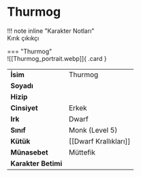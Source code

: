 # Thurmog   
!!! note inline "Karakter Notları"  
	Kırık çıkıkçı  
  
<div class="grid" markdown>  
  
=== "Thurmog"  
	![[Thurmog_portrait.webp]]{ .card }  
  
  
  
|  |  |  
|---|---|  
| **İsim** | Thurmog |  
| **Soyadı** |  |  
| **Hizip** |  |  
| **Cinsiyet** | Erkek |  
| **Irk** | Dwarf |  
| **Sınıf** | Monk (Level 5) |  
| **Kütük** | [[Dwarf Krallıkları]] |  
| **Münasebet** | Müttefik |  
| **Karakter Betimi** |  |  
</div>